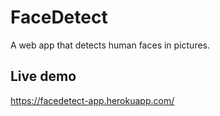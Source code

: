 # FaceDetect

A web app that detects human faces in pictures. 

## Live demo

https://facedetect-app.herokuapp.com/


